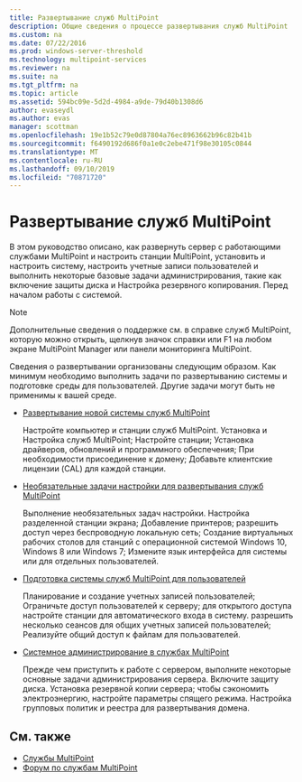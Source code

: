 ```yaml
---
title: Развертывание служб MultiPoint
description: Общие сведения о процессе развертывания служб MultiPoint
ms.custom: na
ms.date: 07/22/2016
ms.prod: windows-server-threshold
ms.technology: multipoint-services
ms.reviewer: na
ms.suite: na
ms.tgt_pltfrm: na
ms.topic: article
ms.assetid: 594bc09e-5d2d-4984-a9de-79d40b1308d6
author: evaseydl
ms.author: evas
manager: scottman
ms.openlocfilehash: 19e1b52c79e0d87804a76ec8963662b96c82b41b
ms.sourcegitcommit: f6490192d686f0a1e0c2ebe471f98e30105c0844
ms.translationtype: MT
ms.contentlocale: ru-RU
ms.lasthandoff: 09/10/2019
ms.locfileid: "70871720"
---
```

# <a name="deploying-multipoint-services"></a>Развертывание служб MultiPoint
В этом руководство описано, как развернуть сервер с работающими службами MultiPoint и настроить станции MultiPoint, установить и настроить систему, настроить учетные записи пользователей и выполнить некоторые базовые задачи администрирования, такие как включение защиты диска и Настройка резервного копирования. Перед началом работы с системой.  
  
> [!NOTE]  
> Дополнительные сведения о поддержке см. в справке служб MultiPoint, которую можно открыть, щелкнув значок справки или F1 на любом экране MultiPoint Manager или панели мониторинга MultiPoint.  
  
Сведения о развертывании организованы следующим образом. Как минимум необходимо выполнить задачи по развертыванию системы и подготовке среды для пользователей. Другие задачи могут быть не применимы к вашей среде. 
-   [Развертывание новой системы служб MultiPoint](Deploy-a-new-MultiPoint-services-system.md)  
  
    Настройте компьютер и станции служб MultiPoint. Установка и Настройка служб MultiPoint; Настройте станции; Установка драйверов, обновлений и программного обеспечения; При необходимости присоединение к домену; Добавьте клиентские лицензии (CAL) для каждой станции.  
  
-   [Необязательные задачи настройки для развертывания служб MultiPoint](Optional-configuration-tasks-for-a-MultiPoint-services-deployment.md)  
  
    Выполнение необязательных задач настройки. Настройка разделенной станции экрана; Добавление принтеров; разрешить доступ через беспроводную локальную сеть; Создание виртуальных рабочих столов для станций с операционной системой Windows 10, Windows 8 или Windows 7; Измените язык интерфейса для системы или для отдельных пользователей.  
  
-   [Подготовка системы служб MultiPoint для пользователей](Prepare-your-MultiPoint-services-system-for-users.md)  
  
    Планирование и создание учетных записей пользователей; Ограничьте доступ пользователей к серверу; для открытого доступа настройте станции для автоматического входа в систему. разрешить несколько сеансов для общих учетных записей пользователей; Реализуйте общий доступ к файлам для пользователей.  
  
-   [Системное администрирование в службах MultiPoint](System-administration-in-MultiPoint-services.md)  
  
    Прежде чем приступить к работе с сервером, выполните некоторые основные задачи администрирования сервера. Включите защиту диска. Установка резервной копии сервера; чтобы сэкономить электроэнергию, настройте параметры спящего режима. Настройка групповых политик и реестра для развертывания домена.  
  
## <a name="see-also"></a>См. также  
  
- [Службы MultiPoint](MultiPoint-Services.md)
-   [Форум по службам MultiPoint](https://social.technet.microsoft.com/Forums/windowsserver/home?forum=windowsmultipointserver&filter=alltypes&sort=lastpostdesc)  
  
